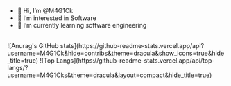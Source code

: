 - 👋 Hi, I’m @M4G1Ck
- 👀 I’m interested in Software
- 🌱 I’m currently learning software engineering

<br>
![Anurag's GitHub stats](https://github-readme-stats.vercel.app/api?username=M4G1Ck&hide=contribs&theme=dracula&show_icons=true&hide_title=true)
![Top Langs](https://github-readme-stats.vercel.app/api/top-langs/?username=M4G1Cks&theme=dracula&layout=compact&hide_title=true)
